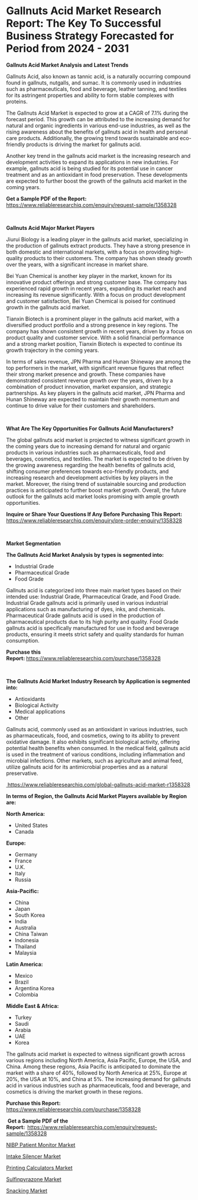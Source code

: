 <p><h1>Gallnuts Acid Market Research Report: The Key To Successful Business Strategy Forecasted for Period from 2024 - 2031</h1></p><p><strong>Gallnuts Acid Market Analysis and Latest Trends</strong></p>
<p><p>Gallnuts Acid, also known as tannic acid, is a naturally occurring compound found in gallnuts, nutgalls, and sumac. It is commonly used in industries such as pharmaceuticals, food and beverage, leather tanning, and textiles for its astringent properties and ability to form stable complexes with proteins.</p><p>The Gallnuts Acid Market is expected to grow at a CAGR of 7.1% during the forecast period. This growth can be attributed to the increasing demand for natural and organic ingredients in various end-use industries, as well as the rising awareness about the benefits of gallnuts acid in health and personal care products. Additionally, the growing trend towards sustainable and eco-friendly products is driving the market for gallnuts acid.</p><p>Another key trend in the gallnuts acid market is the increasing research and development activities to expand its applications in new industries. For example, gallnuts acid is being studied for its potential use in cancer treatment and as an antioxidant in food preservation. These developments are expected to further boost the growth of the gallnuts acid market in the coming years.</p></p>
<p><strong>Get a Sample PDF of the Report:&nbsp;</strong> <a href="https://www.reliableresearchiq.com/enquiry/request-sample/1358328">https://www.reliableresearchiq.com/enquiry/request-sample/1358328</a></p>
<p>&nbsp;</p>
<p><strong>Gallnuts Acid Major Market Players</strong></p>
<p><p>Jiurui Biology is a leading player in the gallnuts acid market, specializing in the production of gallnuts extract products. They have a strong presence in both domestic and international markets, with a focus on providing high-quality products to their customers. The company has shown steady growth over the years, with a significant increase in market share. </p><p>Bei Yuan Chemical is another key player in the market, known for its innovative product offerings and strong customer base. The company has experienced rapid growth in recent years, expanding its market reach and increasing its revenue significantly. With a focus on product development and customer satisfaction, Bei Yuan Chemical is poised for continued growth in the gallnuts acid market.</p><p>Tianxin Biotech is a prominent player in the gallnuts acid market, with a diversified product portfolio and a strong presence in key regions. The company has shown consistent growth in recent years, driven by a focus on product quality and customer service. With a solid financial performance and a strong market position, Tianxin Biotech is expected to continue its growth trajectory in the coming years.</p><p>In terms of sales revenue, JPN Pharma and Hunan Shineway are among the top performers in the market, with significant revenue figures that reflect their strong market presence and growth. These companies have demonstrated consistent revenue growth over the years, driven by a combination of product innovation, market expansion, and strategic partnerships. As key players in the gallnuts acid market, JPN Pharma and Hunan Shineway are expected to maintain their growth momentum and continue to drive value for their customers and shareholders.</p></p>
<p>&nbsp;</p>
<p><strong>What Are The Key Opportunities For Gallnuts Acid Manufacturers?</strong></p>
<p><p>The global gallnuts acid market is projected to witness significant growth in the coming years due to increasing demand for natural and organic products in various industries such as pharmaceuticals, food and beverages, cosmetics, and textiles. The market is expected to be driven by the growing awareness regarding the health benefits of gallnuts acid, shifting consumer preferences towards eco-friendly products, and increasing research and development activities by key players in the market. Moreover, the rising trend of sustainable sourcing and production practices is anticipated to further boost market growth. Overall, the future outlook for the gallnuts acid market looks promising with ample growth opportunities.</p></p>
<p><strong>Inquire or Share Your Questions If Any Before Purchasing This Report:</strong> <a href="https://www.reliableresearchiq.com/enquiry/pre-order-enquiry/1358328">https://www.reliableresearchiq.com/enquiry/pre-order-enquiry/1358328</a></p>
<p>&nbsp;</p>
<p><strong>Market Segmentation</strong></p>
<p><strong>The Gallnuts Acid Market Analysis by types is segmented into:</strong></p>
<p><ul><li>Industrial Grade</li><li>Pharmaceutical Grade</li><li>Food Grade</li></ul></p>
<p><p>Gallnuts acid is categorized into three main market types based on their intended use: Industrial Grade, Pharmaceutical Grade, and Food Grade. Industrial Grade gallnuts acid is primarily used in various industrial applications such as manufacturing of dyes, inks, and chemicals. Pharmaceutical Grade gallnuts acid is used in the production of pharmaceutical products due to its high purity and quality. Food Grade gallnuts acid is specifically manufactured for use in food and beverage products, ensuring it meets strict safety and quality standards for human consumption.</p></p>
<p><strong>Purchase this Report:&nbsp;</strong><a href="https://www.reliableresearchiq.com/purchase/1358328">https://www.reliableresearchiq.com/purchase/1358328</a></p>
<p>&nbsp;</p>
<p><strong>The Gallnuts Acid Market Industry Research by Application is segmented into:</strong></p>
<p><ul><li>Antioxidants</li><li>Biological Activity</li><li>Medical applications</li><li>Other</li></ul></p>
<p><p>Gallnuts acid, commonly used as an antioxidant in various industries, such as pharmaceuticals, food, and cosmetics, owing to its ability to prevent oxidative damage. It also exhibits significant biological activity, offering potential health benefits when consumed. In the medical field, gallnuts acid is used in the treatment of various conditions, including inflammation and microbial infections. Other markets, such as agriculture and animal feed, utilize gallnuts acid for its antimicrobial properties and as a natural preservative.</p></p>
<p><a href="https://www.reliableresearchiq.com/global-gallnuts-acid-market-r1358328">&nbsp;https://www.reliableresearchiq.com/global-gallnuts-acid-market-r1358328</a></p>
<p><strong>In terms of Region, the Gallnuts Acid Market Players available by Region are:</strong></p>
<p>
    <p> <strong> North America: </strong>
        <ul>
            <li>United States</li>
            <li>Canada</li>
        </ul>
        </p> 
    <p> <strong> Europe: </strong>
        <ul>
            <li>Germany</li>
            <li>France</li>
            <li>U.K.</li>
            <li>Italy</li>
            <li>Russia</li>
        </ul>
        </p> 
    <p> <strong> Asia-Pacific: </strong>
        <ul>
            <li>China</li>
            <li>Japan</li>
            <li>South Korea</li>
            <li>India</li>
            <li>Australia</li>
            <li>China Taiwan</li>
            <li>Indonesia</li>
            <li>Thailand</li>
            <li>Malaysia</li>
        </ul>
        </p> 
    <p> <strong> Latin America: </strong>
        <ul>
            <li>Mexico</li>
            <li>Brazil</li>
            <li>Argentina Korea</li>
            <li>Colombia</li>
        </ul>
        </p> 
    <p> <strong> Middle East & Africa: </strong>
        <ul>
            <li>Turkey</li>
            <li>Saudi</li>
            <li>Arabia</li>
            <li>UAE</li>
            <li>Korea</li>
        </ul>
    </p>
    </p>
<p><p>The gallnuts acid market is expected to witness significant growth across various regions including North America, Asia Pacific, Europe, the USA, and China. Among these regions, Asia Pacific is anticipated to dominate the market with a share of 40%, followed by North America at 25%, Europe at 20%, the USA at 10%, and China at 5%. The increasing demand for gallnuts acid in various industries such as pharmaceuticals, food and beverage, and cosmetics is driving the market growth in these regions.</p></p>
<p><strong>Purchase this Report: </strong><a href="https://www.reliableresearchiq.com/purchase/1358328">https://www.reliableresearchiq.com/purchase/1358328</a></p>
<p>&nbsp;<strong>Get a Sample PDF of the Report:&nbsp;&nbsp;</strong><a href="https://www.reliableresearchiq.com/enquiry/request-sample/1358328">https://www.reliableresearchiq.com/enquiry/request-sample/1358328</a></p>
<p><strong></strong></p>
<p><p><a href="https://github.com/Jeralderzog65756e/Market-Research-Report-List-1/blob/main/nibp-patient-monitor-market.md">NIBP Patient Monitor Market</a></p><p><a href="https://github.com/mqlmqing52/Market-Research-Report-List-1/blob/main/intake-silencer-market.md">Intake Silencer Market</a></p><p><a href="https://www.linkedin.com/pulse/global-printing-calculators-market-sector-types-applications-vlm5f?trackingId=fV9abnNyyD%2BJsuQaEng5dQ%3D%3D">Printing Calculators Market</a></p><p><a href="https://issuu.com/reportprime-2/docs/sulfinpyrazone-market-size-2030.pptx">Sulfinpyrazone Market</a></p><p><a href="https://www.linkedin.com/pulse/insights-snacking-market-players-size-geographical-regions-nyvff?trackingId=I9TP68%2B6KetOjIaNoGSAiw%3D%3D">Snacking Market</a></p></p>